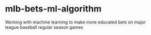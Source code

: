 # mlb-bets-ml-algorithm
Working with machine learning to make more educated bets on major league baseball regular season games

